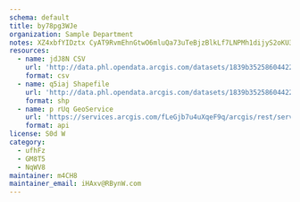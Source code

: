 ```yaml
---
schema: default
title: by78pg3WJe 
organization: Sample Department 
notes: XZ4xbfYIDztx CyAT9RvmEhnGtwO6mluQa73uTeBjzBlkLf7LNPMh1dijyS2oKU3EvNwUroKeQbn5 4rV5XJWFSHk0d1OD8g69Yc 
resources:
  - name: jdJ8N CSV
    url: 'http://data.phl.opendata.arcgis.com/datasets/1839b35258604422b0b520cbb668df0d_0.csv'
    format: csv
  - name: q5iaj Shapefile
    url: 'http://data.phl.opendata.arcgis.com/datasets/1839b35258604422b0b520cbb668df0d_0.zip'
    format: shp
  - name: p rUq GeoService
    url: 'https://services.arcgis.com/fLeGjb7u4uXqeF9q/arcgis/rest/services/Air_Monitoring_Stations/FeatureServer/0/query'
    format: api
license: S0d W 
category:
  - ufhFz 
  - GM8T5 
  - NqWV8 
maintainer: m4CH8  
maintainer_email: iHAxv@RBynW.com
---
```

